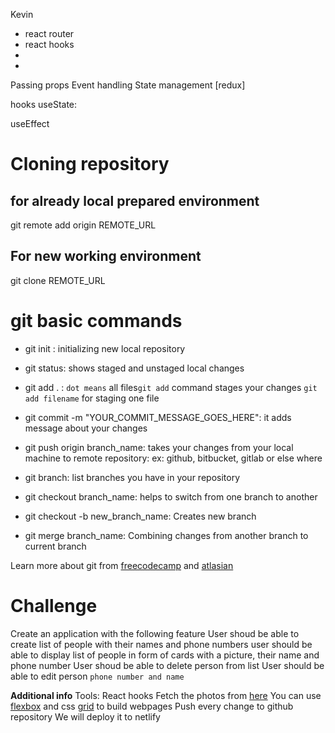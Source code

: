 Kevin

- react router 
- react hooks 
- 
- 

Passing props
Event handling 
State management [redux]

hooks
useState: 

useEffect
# Cloning repository
## for already local prepared environment
 git remote add origin REMOTE_URL
## For new working environment 
git clone REMOTE_URL

# git basic commands 
- git init : initializing new local repository
- git status: shows staged and unstaged local changes 
- git add . : `dot means` all files`git add` command stages your changes `git add filename` for staging one file
- git commit -m "YOUR_COMMIT_MESSAGE_GOES_HERE": it adds  message about your changes 

- git push origin branch_name: takes your changes from your local machine to remote repository: ex: github, bitbucket, gitlab or else where

- git branch: list branches you have in your repository
- git checkout branch_name: helps to switch from one branch to another
- git checkout -b new_branch_name: Creates new branch
- git merge branch_name: Combining changes from another branch to current branch

Learn more about git from [freecodecamp](https://www.freecodecamp.org/news/understanding-git-basics-commands-tips-tricks/) and [atlasian](https://www.atlassian.com/git/glossary)



# Challenge 
Create an application with the following feature
User shoud be able to create list of people with their names and phone numbers
user should be able to display list of people in form of cards with a picture, their name and phone number
User shoud be able to delete person from list
User should be able to edit person `phone number and name`

**Additional info**
Tools: React hooks
Fetch the photos from [here](https://jsonplaceholder.typicode.com/photos)
You can use [flexbox](https://css-tricks.com/snippets/css/a-guide-to-flexbox/) and css [grid](https://css-tricks.com/snippets/css/complete-guide-grid/) to build webpages 
Push every change to github repository
We will deploy it to netlify

